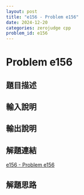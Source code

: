 ```yaml
---
layout: post
title: "e156 - Problem e156"
date: 2024-12-20
categories: zerojudge cpp
problem_id: e156
---
```


# Problem e156

## 題目描述



## 輸入說明



## 輸出說明



## 解題連結

[e156 - Problem e156](https://zerojudge.tw/ShowProblem?problemid=e156)

## 解題思路

